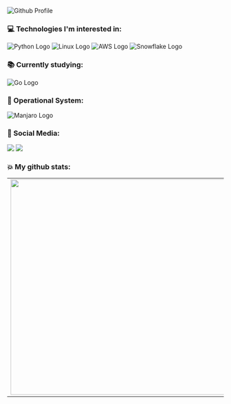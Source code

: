 ![Github Profile](https://i.imgur.com/BsoAUJw.png)

### 💻 Technologies I'm interested in:
![Python Logo](https://a11ybadges.com/badge?logo=python)
![Linux Logo](https://a11ybadges.com/badge?logo=linux)
![AWS Logo](https://a11ybadges.com/badge?logo=amazonaws)
![Snowflake Logo](https://a11ybadges.com/badge?logo=snowflake)

### 📚 Currently studying:
![Go Logo](https://a11ybadges.com/badge?logo=go)

### 💽 Operational System:
![Manjaro Logo](https://a11ybadges.com/badge?logo=manjaro)

### 🤝 Social Media:
<div>
    <a href="https://www.linkedin.com/in/gaabriel-dias/" target="_blank"><img src="https://a11ybadges.com/badge?logo=linkedin" target="_blank"></a>
    <a href="https://discord.com/invite/qydeyntwye" target="_blank"><img src="https://a11ybadges.com/badge?logo=discord" target="_blank"></a>
</div>

### 💥 My github stats:
<div>
    <center>
        <table>
            <tr>
                <td><img width="500px" align="left" src="https://github-readme-stats.vercel.app/api?username=GaahDias&show_icons=true&theme=tokyonight" /></td>
                <td><img width="450px" align="left" src="https://github-readme-stats.vercel.app/api/top-langs/?username=GaahDias&layout=compact&langs_count=12&theme=tokyonight&exclude_repo=pandas-notebook,proconsult-mvc,netflix-data"/></td>
            </tr>   
        </table>
    </center>  
</div>

<!--
**GaahDias/GaahDias** is a ✨ _special_ ✨ repository because its `README.md` (this file) appears on your GitHub profile.

Here are some ideas to get you started:

- 🔭 I’m currently working on ...
- 🌱 I’m currently learning ...
- 👯 I’m looking to collaborate on ...
- 🤔 I’m looking for help with ...
- 💬 Ask me about ...
- 📫 How to reach me: ...
- 😄 Pronouns: ...
- ⚡ Fun fact: ...
-->
